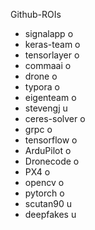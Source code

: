 Github-ROIs

* signalapp o
* keras-team o
* tensorlayer o
* commaai o
* drone o
* typora o
* eigenteam o
* stevengj u
* ceres-solver o
* grpc o
* tensorflow o
* ArduPilot o
* Dronecode o
* PX4 o
* opencv o
* pytorch o
* scutan90 u
* deepfakes u
